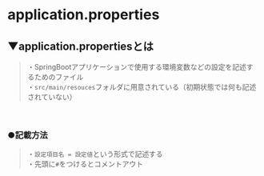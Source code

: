 # application.properties

## ▼application.propertiesとは
>・SpringBootアプリケーションで使用する環境変数などの設定を記述するためのファイル<br>
>・`src/main/resouces`フォルダに用意されている（初期状態では何も記述されていない）<br>
<br>

### ●記載方法
>・`設定項目名 = 設定値`という形式で記述する<br>
>・先頭に`#`をつけるとコメントアウト<br>
<br>
